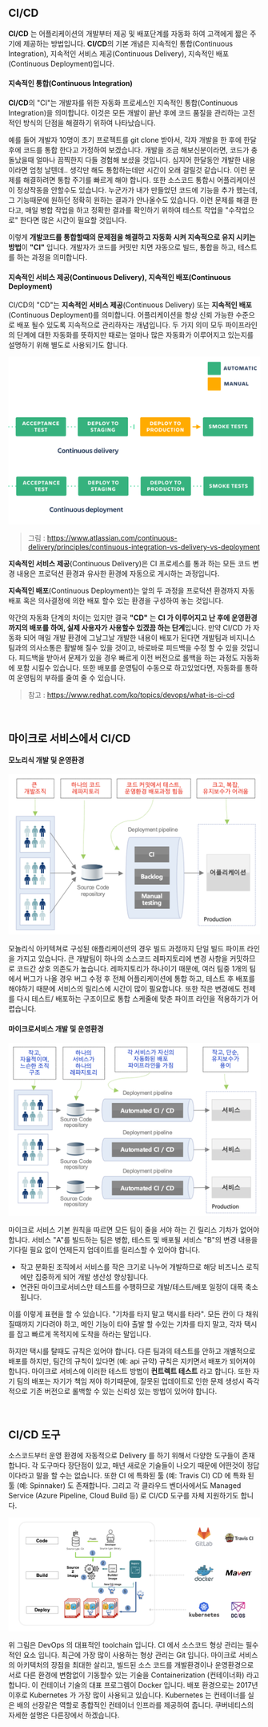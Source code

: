 ## CI/CD

**CI/CD** 는 어플리케이션의 개발부터 제공 및 배포단계를 자동화 하여 고객에게 짧은 주기에 제공하는 방법입니다. **CI/CD**의 기본 개념은 지속적인 통합(Continuous Integration), 지속적인 서비스 제공(Continuous Delivery), 지속적인 배포(Continuous Deployment)입니다. 

#### 지속적인 통합(Continuous Integration)

**CI/CD**의 "CI"는 개발자를 위한 자동화 프로세스인 지속적인 통합(Continuous Integration)을 의미합니다. 이것은 모든 개발이 끝난 후에 코드 품질을 관리하는 고전적인 방식의 단점을 해결하기 위하여 나타났습니다.  

예를 들어 개발자 10명이 초기 프로젝트를 git clone 받아서, 각자 개발을 한 후에 한달 후에 코드를 통합 한다고 가정하여 보겠습니다. 개발을 조금 해보신분이라면, 코드가 충돌났을때 얼마나 끔찍한지 다들 경험해 보셨을 것입니다. 심지어 한달동안 개발한 내용이라면 엄청 날텐데.. 생각만 해도 통합하는데만 시간이 오래 걸릴것 같습니다. 이런 문제를 해결하려면 통합 주기를 빠르게 해야 합니다. 
또한 소스코드 통합시 어플리케이션이 정상작동을 안할수도 있습니다. 누군가가 내가 만들었던 코드에 기능을 추가 했는데, 그 기능때문에 원하던 정확히 원하는 결과가 안나올수도 있습니다. 
이런 문제를 해결 한다고, 매일 병합 작업을 하고 정확한 결과를 확인하기 위하여 테스트 작업을 "수작업으로" 한다면 많은 시간이 필요할 것입니다.  

이렇게 **개발코드를 통합할때의 문제점을 해결하고 자동화 시켜 지속적으로 유지 시키는 방법**이 **"CI"** 입니다. 개발자가 코드를 커밋만 치면 자동으로 빌드, 통합을 하고, 테스트를 하는 과정을 의미합니다.  


#### 지속적인 서비스 제공(Continuous Delivery), 지속적인 배포(Continuous Deployment)

CI/CD의 "CD"는 **지속적인 서비스 제공**(Continuous Delivery) 또는 **지속적인 배포**(Continuous Deployment)를 의미합니다. 어플리케이션을 항상 신뢰 가능한 수준으로 배포 될수 있도록 지속적으로 관리하자는 개념입니다. 두 가지 의미 모두 파이프라인의 단계에 대한 자동화를 뜻하지만 때로는 얼마나 많은 자동화가 이루어지고 있는지를 설명하기 위해 별도로 사용되기도 합니다.

![](/img/03_Bizdevops/06/cicd01.png)
> 그림 : https://www.atlassian.com/continuous-delivery/principles/continuous-integration-vs-delivery-vs-deployment

**지속적인 서비스 제공**(Continuous Delivery)은 CI 프로세스를 통과 하는 모든 코드 변경 내용은 프로덕션 환경과 유사한 환경에 자동으로 게시하는 과정입니다.

**지속적인 배포**(Continuous Deployment)는 앞의 두 과정을 프로덕션 환경까지 자동 배포 혹은 의사결정에 의한 배포 할수 있는 환경을 구성하여 놓는 것입니다.

약간의 자동화 단계의 차이는 있지만 결국 **"CD"** 는 **CI 가 이루어지고 난 후에 운영환경 까지의 배포를 하여, 실제 사용자가 사용할수 있겠끔 하는 단계**입니다. 만약 CI/CD 가 자동화 되어 매일 개발 환경에 그날그날 개발한 내용이 배포가 된다면 개발팀과 비지니스 팀과의 의사소통은 활발해 질수 있을 것이고, 바로바로 피드백을 수정 할 수 있을 것입니다. 피드백을 받아서 문제가 있을 경우 빠르게 이전 버전으로 롤백을 하는 과정도 자동화에 포함 시킬수 있습니다. 또한 배포를 운영팀이 수동으로 하고있었다면, 자동화를 통하여 운영팀의 부하를 줄여 줄 수 있습니다. 

> 참고 : https://www.redhat.com/ko/topics/devops/what-is-ci-cd

<br/>

## 마이크로 서비스에서 CI/CD

#### 모노리식 개발 및 운영환경

![](/img/03_Bizdevops/06/ProcessChange1.png)

모놀리식 아키텍쳐로 구성된 애플리케이션의 경우 빌드 과정까지 단일 빌드 파이프 라인을 가지고 있습니다. 
큰 개발팀이 하나의 소스코드 레파지토리에 변경 사항을 커밋하므로 코드간 상호 의존도가 높습니다. 레파지토리가 하나이기 때문에, 여러 팀중 1개의 팀에서 버그가 나올 경우 버그 수정 후 전체 어플리케이션에 통합 하고, 테스트 후 배포를 해야하기 때문에 서비스의 릴리스에 시간이 많이 필요합니다. 또한 작은 변경에도 전제를 다시 테스트/ 배포하는 구조이므로 통합 스케줄에 맞춘 파이프 라인을 적용하기가 어렵습니다.

#### 마이크로서비스 개발 및 운영환경

![](/img/03_Bizdevops/06/ProcessChange2.png)

마이크로 서비스 기본 원칙을 따르면 모든 팀이 줄을 서야 하는 긴 릴리스 기차가 없어야 합니다. 서비스 "A"를 빌드하는 팀은 병합, 테스트 및 배포될 서비스 "B"의 변경 내용을 기다릴 필요 없이 언제든지 업데이트를 릴리스할 수 있어야 합니다. 

* 작고 분화된 조직에서 서비스를 작은 크기로 나누어 개발하므로 해당 비즈니스 로직에만 집중하게 되어 개발 생산성 향상됩니다.
* 연관된 마이크로서비스만 테스트를 수행하므로 개발/테스트/배포 일정이 대폭 축소됩니다.

이를 이렇게 표현을 할 수 있습니다. "기차를 타지 말고 택시를 타라". 모든 칸이 다 채워질때까지 기다려야 하고, 메인 기능이 타야 출발 할 수있는 기차를 타지 말고, 각자 택시를 잡고 빠르게 목적지에 도착을 하라는 말입니다. 

하지만 택시를 탈때도 규칙은 있어야 합니다. 다른 팀과의 테스트를 안하고 개별적으로 배포를 하지만, 팀간의 규칙이 있다면 (예: api 규약) 규칙은 지키면서 배포가 되어져야 합니다. 마이크로 서비스에 이러한 테스트 방법이 **컨트렉트 테스트** 라고 합니다. 또한 자기 팀의 배포는 자기가 책임 져야 하기때문에, 잘못된 업데이트로 인한 문제 생성시 즉각적으로 기존 버전으로 롤백할 수 있는 신뢰성 있는 방법이 있어야 합니다.

<br/>

## CI/CD 도구

소스코드부터 운영 환경에 자동적으로 Delivery 를 하기 위해서 다양한 도구들이 존재 합니다. 각 도구마다 장단점이 있고, 매년 새로운 기술들이 나오기 때문에 어떤것이 정답이다라고 말을 할 수는 없습니다. 또한 CI 에 특화된 툴 (예: Travis CI) CD 에 특화 된 툴 (예: Spinnaker) 도 존재합니다. 그리고 각 클라우드 벤더사에서도 Managed Service (Azure Pipeline, Cloud Build 등) 로 CI/CD 도구를 자체 지원하기도 합니다. 

![](/img/03_Bizdevops/06/cicd03.png)

위 그림은 DevOps 의 대표적인 toolchain 입니다. 
CI 에서 소스코드 형상 관리는 필수적인 요소 입니다. 최근에 가장 많이 사용하는 형상 관리는 Git 입니다. 
마이크로 서비스의 아키텍처의 장점을 최대한 살리고, 빌드된 소스 코드를 개발환경이나 운영환경으로 서로 다른 환경에 변함없이 기동할수 있는 기술을 Containerization (컨테이너화) 라고 합니다. 이 컨테이너 기술의 대표 프로그렘이 Docker 입니다. 
배포 환경으로는 2017년 이후로 Kubernetes 가 가장 많이 사용되고 있습니다. Kubernetes 는 컨테이너를 실은 배의 선장같은 역할로 종합적인 컨테이너 인프라를 제공하여 줍니다. 쿠버네티스의 자세한 설명은 다른장에서 하겠습니다.

<br/>
